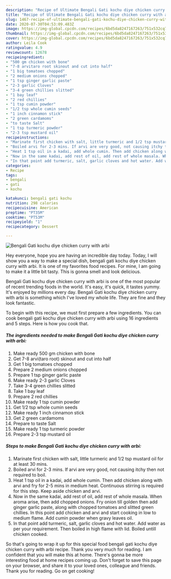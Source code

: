 ```yaml
---
description: "Recipe of Ultimate Bengali Gati kochu diye chicken curry with arbi"
title: "Recipe of Ultimate Bengali Gati kochu diye chicken curry with arbi"
slug: 1467-recipe-of-ultimate-bengali-gati-kochu-diye-chicken-curry-with-arbi
date: 2020-07-30T04:53:09.483Z
image: https://img-global.cpcdn.com/recipes/6bd5da8247167263/751x532cq70/bengali-gati-kochu-diye-chicken-curry-with-arbi-recipe-main-photo.jpg
thumbnail: https://img-global.cpcdn.com/recipes/6bd5da8247167263/751x532cq70/bengali-gati-kochu-diye-chicken-curry-with-arbi-recipe-main-photo.jpg
cover: https://img-global.cpcdn.com/recipes/6bd5da8247167263/751x532cq70/bengali-gati-kochu-diye-chicken-curry-with-arbi-recipe-main-photo.jpg
author: Leila Cook
ratingvalue: 4.9
reviewcount: 12678
recipeingredient:
- "500 gm chicken with bone"
- "7-8 arvitaro root skinout and cut into half"
- "1 big tomatoes chopped"
- "2 medium onions chopped"
- "1 tsp ginger garlic paste"
- "2-3 garlic Cloves"
- "3-4 green chillies slitted"
- "1 bay leaf"
- "2 red chillies"
- "1 tsp cumin powder"
- "1/2 tsp whole cumin seeds"
- "1 inch cinnamon stick"
- "2 green cardamoms"
- "to taste Salt"
- "1 tsp turmeric powder"
- "2-3 tsp mustard oil"
recipeinstructions:
- "Marinate first chicken with salt, little turmeric and 1/2 tsp mustard oil for at least 30 mins."
- "Boiled arvi for 2-3 mins. If arvi are very good, not causing itchy then not required to boil."
- "Heat 1 tsp oil in a kadai, add whole cumin. Then add chicken along with arvi and fry for 2-5 mins in medium heat. Continuous stirring is required for this step. Keep aside chicken and arvi."
- "Now in the same kadai, add rest of oil, add rest of whole masala. When aroma arise, then add chopped onions. Fry onion till golden then add ginger garlic paste, along with chopped tomatoes and slitted green chillies. In this point add chicken and arvi and start cooking in low to medium flame. Add cumin powder when gravy leaves oil."
- "In that point add turmeric, salt, garlic cloves and hot water. Add water as per your requirement. Then boiled in high flame with lid. Boiled untill chicken cooked."
categories:
- Recipe
tags:
- bengali
- gati
- kochu

katakunci: bengali gati kochu 
nutrition: 298 calories
recipecuisine: American
preptime: "PT35M"
cooktime: "PT53M"
recipeyield: "1"
recipecategory: Dessert

---
```



![Bengali Gati kochu diye chicken curry with arbi](https://img-global.cpcdn.com/recipes/6bd5da8247167263/751x532cq70/bengali-gati-kochu-diye-chicken-curry-with-arbi-recipe-main-photo.jpg)

Hey everyone, hope you are having an incredible day today. Today, I will show you a way to make a special dish, bengali gati kochu diye chicken curry with arbi. It is one of my favorites food recipes. For mine, I am going to make it a little bit tasty. This is gonna smell and look delicious.



Bengali Gati kochu diye chicken curry with arbi is one of the most popular of recent trending foods in the world. It's easy, it's quick, it tastes yummy. It's enjoyed by millions every day. Bengali Gati kochu diye chicken curry with arbi is something which I've loved my whole life. They are fine and they look fantastic.


To begin with this recipe, we must first prepare a few ingredients. You can cook bengali gati kochu diye chicken curry with arbi using 16 ingredients and 5 steps. Here is how you cook that.

<!--inarticleads1-->

##### The ingredients needed to make Bengali Gati kochu diye chicken curry with arbi:

1. Make ready 500 gm chicken with bone
1. Get 7-8 arvi(taro root) skinout and cut into half
1. Get 1 big tomatoes chopped
1. Prepare 2 medium onions chopped
1. Prepare 1 tsp ginger garlic paste
1. Make ready 2-3 garlic Cloves
1. Take 3-4 green chillies slitted
1. Take 1 bay leaf
1. Prepare 2 red chillies
1. Make ready 1 tsp cumin powder
1. Get 1/2 tsp whole cumin seeds
1. Make ready 1 inch cinnamon stick
1. Get 2 green cardamoms
1. Prepare to taste Salt
1. Make ready 1 tsp turmeric powder
1. Prepare 2-3 tsp mustard oil




<!--inarticleads2-->

##### Steps to make Bengali Gati kochu diye chicken curry with arbi:

1. Marinate first chicken with salt, little turmeric and 1/2 tsp mustard oil for at least 30 mins.
1. Boiled arvi for 2-3 mins. If arvi are very good, not causing itchy then not required to boil.
1. Heat 1 tsp oil in a kadai, add whole cumin. Then add chicken along with arvi and fry for 2-5 mins in medium heat. Continuous stirring is required for this step. Keep aside chicken and arvi.
1. Now in the same kadai, add rest of oil, add rest of whole masala. When aroma arise, then add chopped onions. Fry onion till golden then add ginger garlic paste, along with chopped tomatoes and slitted green chillies. In this point add chicken and arvi and start cooking in low to medium flame. Add cumin powder when gravy leaves oil.
1. In that point add turmeric, salt, garlic cloves and hot water. Add water as per your requirement. Then boiled in high flame with lid. Boiled untill chicken cooked.




So that's going to wrap it up for this special food bengali gati kochu diye chicken curry with arbi recipe. Thank you very much for reading. I am confident that you will make this at home. There's gonna be more interesting food at home recipes coming up. Don't forget to save this page on your browser, and share it to your loved ones, colleague and friends. Thank you for reading. Go on get cooking!
